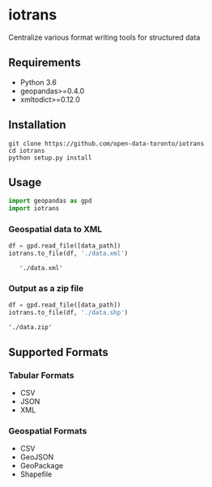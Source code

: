 # iotrans

Centralize various format writing tools for structured data

## Requirements
* Python 3.6
* geopandas>=0.4.0
* xmltodict>=0.12.0

## Installation
    git clone https://github.com/open-data-toronto/iotrans
    cd iotrans
    python setup.py install
    
## Usage

```python
import geopandas as gpd
import iotrans
```

### Geospatial data to XML

```python
df = gpd.read_file([data_path])
iotrans.to_file(df, './data.xml')
```
```
   './data.xml'
```
        
### Output as a zip file

```python
df = gpd.read_file([data_path])
iotrans.to_file(df, './data.shp')
```
```
'./data.zip'
```

## Supported Formats
### Tabular Formats
* CSV
* JSON
* XML

### Geospatial Formats
* CSV
* GeoJSON
* GeoPackage
* Shapefile
